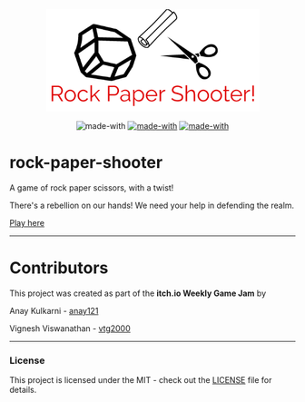 <div style="text-align:center;display:block">
  
  <img src="assets/logo.png"/>
  <br>
  
  ![made-with](https://img.shields.io/badge/Made%20With-Javascript-orange)
  [![made-with](https://img.shields.io/badge/Made%20With-Matter.js-blue)](https://brm.io/matter-js/docs/)
  [![made-with](https://img.shields.io/badge/Made%20With-P5.js-blue)](https://p5js.org/reference/)
  
  
</div>

# rock-paper-shooter
A game of rock paper scissors, with a twist!

There's a rebellion on our hands! We need your help in defending the realm.

[Play here](https://anay121.github.io/rock-paper-shooter/)

---
# Contributors
This project was created as part of the <b>itch.io Weekly Game Jam</b> by

Anay Kulkarni - [anay121](https://github.com/Anay121)

Vignesh Viswanathan - [vtg2000](https://github.com/vtg2000)

---

### License
This project is licensed under the MIT - check out the [LICENSE](./LICENSE.txt) file for details.